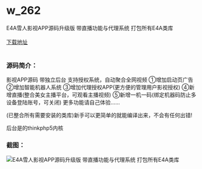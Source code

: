 # w_262
E4A雪人影视APP源码升级版 带直播功能与代理系统 打包所有E4A类库
<br/></br>
[下载地址](https://www.uuid2.com/262.html "下载地址")
<br/></br>
<h3>源码简介：</h3>
<p>影视APP源码 带独立后台 支持授权系统，自动聚合全网视频
①增加启动页广告
②增加智能机器人系统
③增加代理授权APP(更方便的管理用户影视授权)
④新增直播(整合美女主播平台，可观看主播视频)
⑤新增一机一码(绑定机器码防止多设备登陆账号，可关闭)
更多功能请自己体验……<p>
<p>(已整合所有需要安装的类库)新手可以更简单的就能编译出来，不会有任何出错!<p>
<p>后台是的thinkphp5内核<p>
<h3>截图：</h3>
<img src="https://www.uuid2.com/wp-content/uploads/img/202105/c105aa1927.jpg" alt="E4A雪人影视APP源码升级版 带直播功能与代理系统 打包所有E4A类库">
